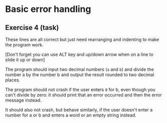 # Basic error handling
## Exercise 4 (task)
  
These lines are all correct but just need rearranging and indenting to make the program work.
  
[Don't forget you can use ALT key and up/down arrow when on a line to slide it up or down]
  
The program should input two decimal numbers (`a` and `b`) and divide the number a by the number b and output the result rounded to two decimal places.
  
The program should not crash if the user enters `0` for b, even though you can't divide by zero: it should print that an error occurred and then the error message instead.
  
It should also not crash, but behave similarly, if the user doesn't enter a number for a or b and enters a word or an empty string instead.
